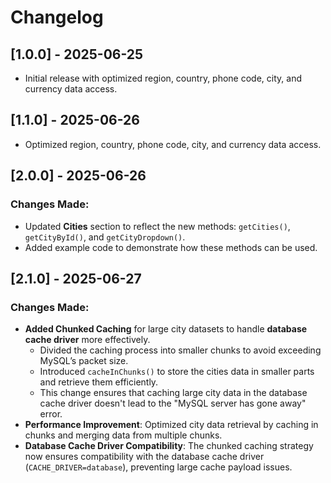# Changelog

## [1.0.0] - 2025-06-25
- Initial release with optimized region, country, phone code, city, and currency data access.

## [1.1.0] - 2025-06-26
- Optimized region, country, phone code, city, and currency data access.

## [2.0.0] - 2025-06-26
### Changes Made:
- Updated **Cities** section to reflect the new methods: `getCities()`, `getCityById()`, and `getCityDropdown()`.
- Added example code to demonstrate how these methods can be used.

## [2.1.0] - 2025-06-27
### Changes Made:
- **Added Chunked Caching** for large city datasets to handle **database cache driver** more effectively.
    - Divided the caching process into smaller chunks to avoid exceeding MySQL’s packet size.
    - Introduced `cacheInChunks()` to store the cities data in smaller parts and retrieve them efficiently.
    - This change ensures that caching large city data in the database cache driver doesn't lead to the "MySQL server has gone away" error.
- **Performance Improvement**: Optimized city data retrieval by caching in chunks and merging data from multiple chunks.
- **Database Cache Driver Compatibility**: The chunked caching strategy now ensures compatibility with the database cache driver (`CACHE_DRIVER=database`), preventing large cache payload issues.

